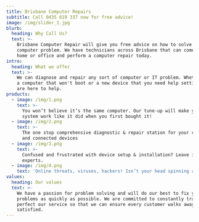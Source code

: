 ```yaml
---
title: Brisbane Computer Repairs
subtitle: Call 0435 619 337 now for free advice!
image: /img/slider_1.jpg
blurb:
  heading: Why Call Us?
  text: >-
    Brisbane Computer Repair will give you free advice on how to solve your
    computer problem. We have technicians across Brisbane that can come to your
    home or office and perform a computer repair today.
intro:
  heading: What we offer
  text: >-
    We can diagnose and repair any sort of computer or IT problem. Whether it is
    a computer that won't boot or a new device that you need help setting up, we
    are here to help.
products:
  - image: /img/1.png
    text: >-
      You won’t believe it’s the same computer. Our tune-up will make your
      system work like it did when you first bought it!
  - image: /img/2.png
    text: >-
      The one stop comprehensive diagnostic & repair station for your computer
      and connected devices
  - image: /img/3.png
    text: >-
      Confused and frustrated with device setup & installation? Leave it to the
      experts.
  - image: /img/4.png
    text: 'Online threats, viruses, hackers! Isn’t your head spinning already?'
values:
  heading: Our values
  text: >-
    We have a passion for problem solving and will do our best to fix your IT
    problems as quickly as possible. We are committed to constantly training to
    perfect our service so that we can ensure every customer walks away
    satisfied.
---
```


